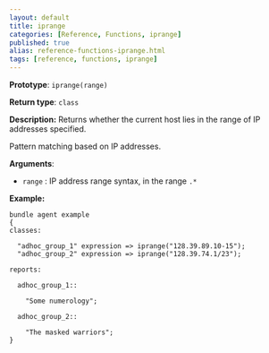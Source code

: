 ```yaml
---
layout: default
title: iprange
categories: [Reference, Functions, iprange]
published: true
alias: reference-functions-iprange.html
tags: [reference, functions, iprange]
---
```


**Prototype**: `iprange(range)`

**Return type**: `class`

**Description:** Returns whether the current host lies in the range of IP 
addresses specified.

Pattern matching based on IP addresses.

**Arguments**:

* `range` : IP address range syntax, in the range `.*`

**Example:**

```cf3
bundle agent example
{
classes:

  "adhoc_group_1" expression => iprange("128.39.89.10-15");
  "adhoc_group_2" expression => iprange("128.39.74.1/23");

reports:

  adhoc_group_1::

    "Some numerology";

  adhoc_group_2::

    "The masked warriors";
}
```
